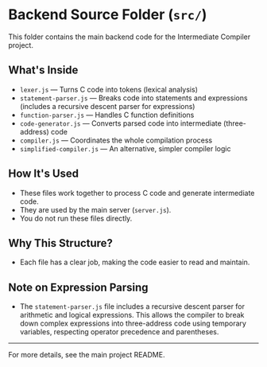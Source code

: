 # Backend Source Folder (`src/`)

This folder contains the main backend code for the Intermediate Compiler project.

## What's Inside
- `lexer.js` — Turns C code into tokens (lexical analysis)
- `statement-parser.js` — Breaks code into statements and expressions (includes a recursive descent parser for expressions)
- `function-parser.js` — Handles C function definitions
- `code-generator.js` — Converts parsed code into intermediate (three-address) code
- `compiler.js` — Coordinates the whole compilation process
- `simplified-compiler.js` — An alternative, simpler compiler logic

## How It's Used
- These files work together to process C code and generate intermediate code.
- They are used by the main server (`server.js`).
- You do not run these files directly.

## Why This Structure?
- Each file has a clear job, making the code easier to read and maintain.

## Note on Expression Parsing
- The `statement-parser.js` file includes a recursive descent parser for arithmetic and logical expressions. This allows the compiler to break down complex expressions into three-address code using temporary variables, respecting operator precedence and parentheses.

---

For more details, see the main project README.
